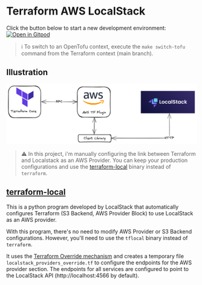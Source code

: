 # Terraform AWS LocalStack

Click the button below to start a new development environment: \
[![Open in Gitpod](https://gitpod.io/button/open-in-gitpod.svg)](https://gitpod.io/#https://github.com/nzuguem/terraform-aws-localstack)

> ℹ️ To switch to an OpenTofu context, execute the `make switch-tofu` command from the Terraform context (main branch).

## Illustration
![Terraform Localstack](doc/images/tf-localstack.png)

> ⚠️ In this project, i'm manually configuring the link between Terraform and Localstack as an AWS Provider.  You can keep your production configurations and use the [terraform-local](#terraform-local) binary instead of `terraform`.

## [terraform-local][terraform-local-gh]
This is a python program developed by LocalStack that automatically configures Terraform (S3 Backend, AWS Provider Block) to use LocalStack as an AWS provider.

With this program, there's no need to modify AWS Provider or S3 Backend configurations. However, you'll need to use the `tflocal` binary instead of `terraform`.

It uses the [Terraform Override mechanism][terraform-override-mechanism-doc] and creates a temporary file `localstack_providers_override.tf` to configure the endpoints for the AWS provider section. The endpoints for all services are configured to point to the LocalStack API (http://localhost:4566 by default).

<!-- Links-->
[terraform-local-gh]: https://github.com/localstack/terraform-local
[terraform-override-mechanism-doc]:https://developer.hashicorp.com/terraform/language/files/override